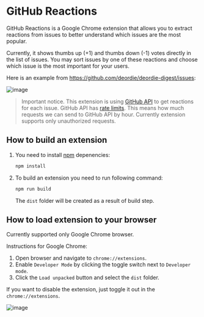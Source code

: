 # GitHub Reactions

GitHub Reactions is a Google Chrome extension that allows you to extract reactions from issues to better understand which issues are the most popular.

Currently, it shows thumbs up (+1) and thumbs down (-1) votes directly in the list of issues. You may sort issues by one of these reactions and choose which issue is the most important for your users.


Here is an example from <https://github.com/deordie/deordie-digest/issues>:

![image](https://user-images.githubusercontent.com/408149/116781318-c3ac7480-aa8a-11eb-9683-56a976e9eedd.png)

> Important notice. This extension is using [GitHub API](https://docs.github.com/en/rest/reference/reactions) to get reactions for each issue. GitHub API has [rate limits](https://docs.github.com/en/rest/overview/resources-in-the-rest-api#rate-limiting). This means how much requests we can send to GitHub API by hour. Currently extension supports only unauthorized requests.

## How to build an extension

1. You need to install [npm](https://www.npmjs.com/) depenencies:

    ```bash
    npm install
    ```

2. To build an extension you need to run following command:

    ```bash
    npm run build
    ```

    The `dist` folder will be created as a result of build step.

## How to load extension to your browser

Currently supported only Google Chrome browser.

Instructions for Google Chrome:

1. Open browser and navigate to `chrome://extensions`.
2. Enable `Developer Mode` by clicking the toggle switch next to `Developer mode`.
3. Click the `Load unpacked` button and select the `dist` folder.

If you want to disable the extension, just toggle it out in the `chrome://extensions`.

![image](https://user-images.githubusercontent.com/408149/116781380-2d2c8300-aa8b-11eb-86e6-52da33e2030e.png)
